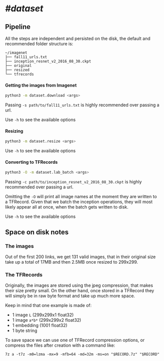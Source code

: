 # *#dataset*

## Pipeline

All the steps are independent and persisted on the disk, the default and
recommended folder structure is:

```
~/imagenet
├── fall11_urls.txt
├── inception_resnet_v2_2016_08_30.ckpt
├── original
├── resized
└── tfrecords
```

#### Getting the images from Imagenet

```bash
python3 -m dataset.download <args>
```

Passing `-s path/to/fall11_urls.txt` is highly recommended over passing a url.

Use `-h` to see the available options

#### Resizing

```bash
python3 -m dataset.resize <args>
```

Use `-h` to see the available options

#### Converting to TFRecords

```bash
python3 -O -m dataset.lab_batch <args>
```

Passing `-c path/to/inception_resnet_v2_2016_08_30.ckpt` is highly recommended
over passing a url.

Omitting the `-O` will print all image names at the moment they are written to
a TFRecord. Given that we batch the inception operations, they will most likely
appear all at once, when the batch gets written to disk.

Use `-h` to see the available options

## Space on disk notes

### The images

Out of the first 200 links, we get 131 valid images, that in their original
size take up a total of 17MB and then 2.5MB once resized to 299x299.

### The TFRecords

Originally, the images are stored using the jpeg compression, that makes their
size pretty small. On the other hand, once stored in a TFRecord they will simply
be in raw byte format and take up much more space.

Keep in mind that one example is made of:
- 1 image `L` (299x299x1 float32)
- 1 image `a*b*` (299x299x2 float32)
- 1 embedding (1001 float32)
- 1 byte string

To save space we can use one of TFRecord compression options, or compress the
files after creation with a command like:

```
7z a -t7z -m0=lzma -mx=9 -mfb=64 -md=32m -ms=on "$RECORD.7z" "$RECORD"
```

